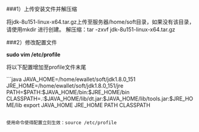 ###1）上传安装文件并解压缩

将jdk-8u151-linux-x64.tar.gz上传至服务器/home/soft目录，如果没有该目录，请使用mkdir 进行创建。
解压缩：tar -zxvf jdk-8u151-linux-x64.tar.gz

###2）修改配置文件

**sudo vim /etc/profile**
<p>将以下配置增加至profile文件末尾</p>
```java
JAVA_HOME=/home/ewallet/soft/jdk1.8.0_151
JRE_HOME=/home/ewallet/soft/jdk1.8.0_151/jre 
PATH=$PATH:$JAVA_HOME/bin:$JRE_HOME/bin  
CLASSPATH=.:$JAVA_HOME/lib/dt.jar:$JAVA_HOME/lib/tools.jar:$JRE_HOME/lib  
export JAVA_HOME JRE_HOME PATH CLASSPATH

```

使用命令使得配置立刻生效：source /etc/profile

